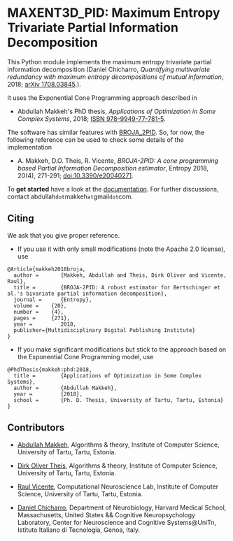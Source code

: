 # MAXENT3D_PID: Maximum Entropy Trivariate Partial Information Decomposition

This Python module implements the maximum entropy trivariate partial information decomposition (Daniel Chicharro, *Quantifying multivariate redundancy with maximum entropy decompositions of mutual information*, 2018; [arXiv 1708.03845](https://arxiv.org/pdf/1708.03845.pdf).).

It uses the Exponential Cone Programming approach described in
* Abdullah Makkeh's PhD thesis, *Applications of Optimization in Some Complex Systems*, 2018; [ISBN 978-9949-77-781-5](https://dspace.ut.ee/handle/10062/61143).

The software has similar features with [BROJA_2PID](https://github.com/Abzinger/BROJA_2PID/). So, for now, the following reference can be used to check some details of the implementation
* A. Makkeh, D.O. Theis, R. Vicente, *BROJA-2PID: A cone programming based Partial Information Decomposition estimator*, Entropy 2018, 20(4), 271-291; [doi:10.3390/e20040271](http://dx.doi.org/10.3390/e20040271).

To **get started** have a look at the [documentation](http://maxent3d-pid.rtfd.io). For further discussions, contact abdullah`dot`makkeh`at`gmail`dot`com.

## Citing
We ask that you give proper reference.

* If you use it with only small modifications (note the Apache 2.0 license), use 
```
@Article{makkeh2018broja,
  author =       {Makkeh, Abdullah and Theis, Dirk Oliver and Vicente, Raul},
  title =        {BROJA-2PID: A robust estimator for Bertschinger et al.'s bivariate partial information decomposition},
  journal =      {Entropy},
  volume =    {20},
  number =    {4},
  pages =     {271},
  year =         2018,
  publisher={Multidisciplinary Digital Publishing Institute}
}
```

* If you make significant modifications but stick to the approach based on the Exponential Cone Programming model, use
```
@PhdThesis{makkeh:phd:2018,
  title =        {Applications of Optimization in Some Complex Systems},
  author =       {Abdullah Makkeh},
  year =         {2018},
  school =       {Ph. D. Thesis, University of Tartu, Tartu, Estonia}
}
```
## Contributors

* [Abdullah Makkeh](https://www.theory.cs.ut.ee/people/abdullah-makkeh), Algorithms & theory, Institute of Computer Science, University of Tartu, Tartu, Estonia.

* [Dirk Oliver Theis](https://www.theory.cs.ut.ee/people/dot), Algorithms & theory, Institute of Computer Science, University of Tartu, Tartu, Estonia.

* [Raul Vicente](https://neuro.cs.ut.ee/people/), Computational Neuroscience Lab, Institute of Computer Science, University of Tartu, Tartu, Estonia.

* [Daniel Chicharro](https://www.iit.it/advanced-robotics-people/daniel-chicharro), Department of Neurobiology, Harvard Medical School, Massachusetts, United States && Cognitive Neuropsychology Laboratory, Center for Neuroscience and Cognitive Systems@UniTn, Istituto Italiano di Tecnologia, Genoa, Italy.
